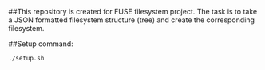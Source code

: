 ##This repository is created for FUSE filesystem project. The task is to take a JSON formatted filesystem structure (tree) and create the corresponding filesystem.

##Setup command:


`./setup.sh`
